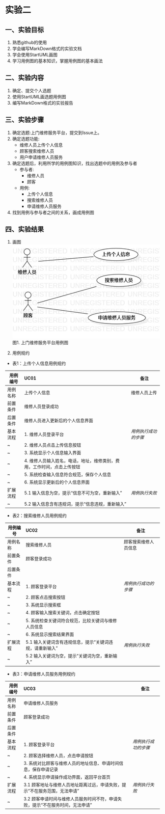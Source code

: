 # 实验二

## 一、实验目标

1. 熟悉github的使用
2. 学会编写MarkDown格式的实验文档
3. 学会使用StartUML画图
4. 学习用例图的基本知识，掌握用例图的基本画法

## 二、实验内容

1. 确定、提交个人选题
2. 使用StartUML画选题用例图
3. 编写MarkDown格式的实验报告

## 三、实验步骤

1. 确定选题:上门维修服务平台，提交到Issue上。
2. 确定选题功能:  
    + 维修人员上传个人信息  
    + 顾客搜索维修人员  
    + 用户申请维修人员服务  
3. 确定选题后，利用所学的用例图知识，找出选题中的用例及参与者  
    + 参与者:
        + 维修人员  
        + 顾客  
    + 用例:  
        + 上传个人信息  
        + 搜索维修人员
        + 申请维修人员服务
4. 找到用例与参与者之间的关系，画成用例图

## 四、实验结果
1. 画图  
![用例图](./model2.jpg)  
图1. 上门维修服务平台用例图

2. 用例规约

+ 表1：上传个人信息用例规约  

用例编号  | UC01 | 备注  
-|:-|-  
用例名称  | 上传个人信息  |   维修人员上传
前置条件  | 维修人员登录成功   |    
后置条件  | 维修人员进入更新后的个人信息界面     |    
基本流程  | 1. 维修人员登录平台  |*用例执行成功的步骤*    
~| 2. 维修人员点击上传信息按钮  |   
~| 3. 系统显示个人信息输入界面   |   
~| 4. 维修人员输入姓名，电话，地址，维修类别，费用，工作时间，点击上传按钮   |   
~| 5. 系统检查输入信息符合规范，保存个人信息  |  
~| 6. 系统显示更新后的个人信息界面  |  
扩展流程  | 5.1 输入信息为空，提示“信息不可为空，重新输入”    |*用例执行失败*  
~| 5.2 输入信息含有违规词，提示“信息违规，重新输入”   |

+ 表2：搜索维修人员用例规约  

用例编号  | UC02 | 备注  
-|:-|-  
用例名称  | 搜索维修人员  |   顾客搜索维修人员信息
前置条件  | 顾客登录成功   |    
后置条件  |      |    
基本流程  | 1. 顾客登录平台  |*用例执行成功的步骤*    
~| 2. 顾客点击搜索按钮  |   
~| 3. 系统显示搜索框  |   
~| 4. 顾客输入搜索关键词，点击确定按钮   |   
~| 5. 系统检查关键词符合规范，比较关键词与维修人员信息  |  
~| 6. 系统显示搜索结果界面  |  
扩展流程  | 5.1 输入关键词含有违规信息，提示“关键词违规，请重新输入”  |*用例执行失败*
~| 5.2 输入关键词为空，提示“关键词为空，重新输入”   |

+ 表3：申请维修人员服务用例规约  

用例编号  | UC03 | 备注  
-|:-|-  
用例名称  | 申请维修人员服务  |   
前置条件  | 顾客登录成功   |    
后置条件  |      |    
基本流程  | 1. 顾客登录平台  |*用例执行成功的步骤*    
~| 2. 顾客选择维修人员，点击申请按钮  |   
~| 3. 系统对比顾客与维修人员的地址信息、申请时间信息，保存申请记录  |   
~| 4. 系统显示申请操作成功界面，返回平台首页   |   
扩展流程  | 3.1 顾客地址与维修人员地址距离过远，申请失败，提示“不在服务范围，无法申请”  |*用例执行失败*
~| 3.2 顾客申请时间与维修人员服务时间不符，申请失败，提示“不在服务时间，无法申请” |